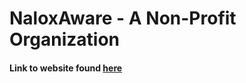 # NaloxAware - A Non-Profit Organization

#### Link to website found [here](https://www.naloxaware.org/)
